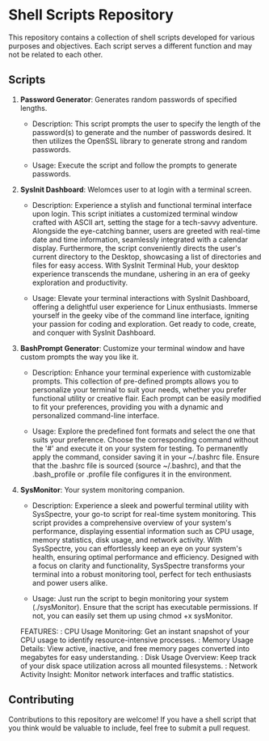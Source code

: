 # Shell Scripts Repository

This repository contains a collection of shell scripts developed for various purposes and objectives. Each script serves a different function and may not be related to each other.

## Scripts

1. **Password Generator**: Generates random passwords of specified lengths.

    - Description: This script prompts the user to specify the length of the password(s) to generate and the number of passwords desired. It then utilizes the OpenSSL library to generate strong and random passwords.

    - Usage: Execute the script and follow the prompts to generate passwords.

2. **SysInit Dashboard**: Welomces user to at login with a terminal screen. 
    - Description: Experience a stylish and functional terminal interface upon login. This script initiates a customized terminal window crafted with ASCII art, setting the stage for a tech-savvy adventure. Alongside the eye-catching banner, users are greeted with real-time date and time information, seamlessly integrated with a calendar display. Furthermore, the script conveniently directs the user's current directory to the Desktop, showcasing a list of directories and files for easy access. With SysInit Terminal Hub, your desktop experience transcends the mundane, ushering in an era of geeky exploration and productivity.

    - Usage:  Elevate your terminal interactions with SysInit Dashboard, offering a delightful user experience for Linux enthusiasts. Immerse yourself in the geeky vibe of the command line interface, igniting your passion for coding and exploration. Get ready to code, create, and conquer with SysInit Dashboard.

3. **BashPrompt Generator**: Customize your terminal window and have custom prompts the way you like it. 
    - Description:  Enhance your terminal experience with customizable prompts. This collection of pre-defined prompts allows you to personalize your terminal to suit your needs, whether you prefer functional utility or creative flair. Each prompt can be easily modified to fit your preferences, providing you with a dynamic and personalized command-line interface.

    - Usage:  Explore the predefined font formats and select the one that suits your preference. Choose the corresponding command without the '#' and execute it on your system for testing. To permanently apply the command, consider saving it in your ~/.bashrc file. Ensure that the .bashrc file is sourced (source ~/.bashrc), and that the .bash_profile or .profile file configures it in the environment.

3. **SysMonitor**: Your system monitoring companion. 
    - Description:  Experience a sleek and powerful terminal utility with SysSpectre, your go-to script for real-time system monitoring. This script provides a comprehensive overview of your system's performance, displaying essential information such as CPU usage, memory statistics, disk usage, and network activity. With SysSpectre, you can effortlessly keep an eye on your system's health, ensuring optimal performance and efficiency. Designed with a focus on clarity and functionality, SysSpectre transforms your terminal into a robust monitoring tool, perfect for tech enthusiasts and power users alike.

    - Usage: Just run the script to begin monitoring your system (./sysMonitor). Ensure that the script has executable permissions. If not, you can easily set them up using chmod +x sysMonitor.
    
    FEATURES:
    : CPU Usage Monitoring: Get an instant snapshot of your CPU usage to identify resource-intensive processes.
    : Memory Usage Details: View active, inactive, and free memory pages converted into megabytes for easy understanding.
    : Disk Usage Overview: Keep track of your disk space utilization across all mounted filesystems.
    : Network Activity Insight: Monitor network interfaces and traffic statistics.

    
## Contributing

Contributions to this repository are welcome! If you have a shell script that you think would be valuable to include, feel free to submit a pull request.


